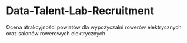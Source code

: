 # Data-Talent-Lab-Recruitment
Ocena atrakcyjności powiatów dla wypożyczalni rowerów elektrycznych oraz salonów rowerowych elektrycznych
